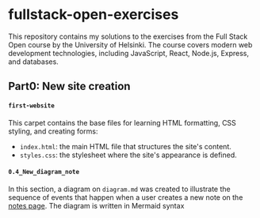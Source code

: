 # fullstack-open-exercises

This repository contains my solutions to the exercises from the Full Stack Open course by the University of Helsinki. The course covers modern web development technologies, including JavaScript, React, Node.js, Express, and databases.

## Part0: New site creation

#### `first-website`
 This carpet contains the base files for learning HTML formatting, CSS styling, and creating forms:

- `index.html`: the main HTML file that structures the site's content.
- `styles.css`: the stylesheet where the site's appearance is defined.

#### `0.4_New_diagram_note`

In this section, a diagram on `diagram.md` was created to illustrate the sequence of events that happen when a user creates a new note on the [notes page](https://studies.cs.helsinki.fi/exampleapp/notes). The diagram is written in Mermaid syntax

